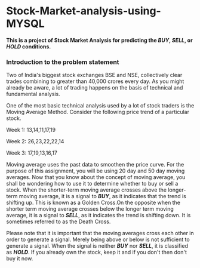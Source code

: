 # Stock-Market-analysis-using-MYSQL
**This is a project of Stock Market Analysis for predicting the _BUY_, _SELL_, or _HOLD_ conditions.**
### Introduction to the problem statement

Two of India's biggest stock exchanges BSE and NSE, collectively clear trades combining to greater than 40,000 crores every day. As you might already be aware, a lot of trading happens on the basis of technical and fundamental analysis.

One of the most basic technical analysis used by a lot of stock traders is the Moving Average Method. 
Consider the following price trend of a particular stock.

Week 1: 13,14,11,17,19

Week 2: 26,23,22,22,14

Week 3: 17,19,13,16,17

Moving average uses the past data to smoothen the price curve. For the purpose of this assignment, you will be using 20 day and 50 day moving averages.
Now that you know about the concept of moving average, you shall be wondering how to use it to determine whether to buy or sell a stock.
When the shorter-term moving average crosses above the longer-term moving average, it is a signal to _**BUY**_, as it indicates that the trend is shifting up. This is known as a Golden Cross.On the opposite when the shorter term moving average crosses below the longer term moving average, it is a signal to _**SELL**_, as it indicates the trend is shifting down. It is sometimes referred to as the Death Cross.
 
Please note that it is important that the moving averages cross each other in order to generate a signal. Merely being above or below is not sufficient to generate a signal.
When the signal is neither _**BUY**_ nor _**SELL**_, it is classified as _**HOLD**_. If you already own the stock, keep it and if you don't then don't buy it now.

